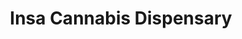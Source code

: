 ---
title: "Insa Cannabis Dispensary"
url: /jacksonville/insa-cannabis-dispensary/
shop: cannabis
---